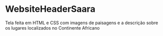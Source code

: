# WebsiteHeaderSaara
Tela feita em HTML e CSS com imagens de paisagens e a descrição sobre os lugares localizados no Continente Africano
